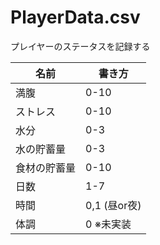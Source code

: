 # PlayerData.csv
プレイヤーのステータスを記録する

| 名前 | 書き方 |
| ---- | ---- |
|  満腹  |  0-10  |
|  ストレス  |  0-10  |
|  水分  |  0-3  |
|  水の貯蓄量  |  0-3  |
|  食材の貯蓄量  |  0-10  |
|  日数  |  1-7  |
|  時間  |  0,1 (昼or夜)  |
|  体調  |  0 ※未実装  |
